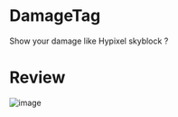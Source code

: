 # DamageTag
Show your damage like Hypixel skyblock ?
# Review
![image](https://user-images.githubusercontent.com/33188123/144526865-5bfaeb44-8138-4b64-852a-f1352d96dabe.png)

